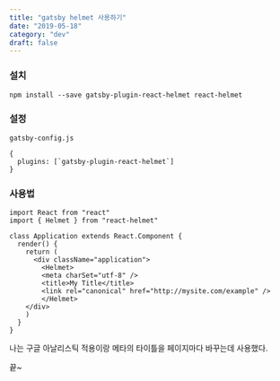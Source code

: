 ```yaml
---
title: "gatsby helmet 사용하기"
date: "2019-05-18"
category: "dev"
draft: false
---
```


### 설치

`npm install --save gatsby-plugin-react-helmet react-helmet`

### 설정

`gatsby-config.js`

```
{
  plugins: [`gatsby-plugin-react-helmet`]
}
```

### 사용법

```
import React from "react"
import { Helmet } from "react-helmet"

class Application extends React.Component {
  render() {
    return (
      <div className="application">
        <Helmet>
        <meta charSet="utf-8" />
        <title>My Title</title>
        <link rel="canonical" href="http://mysite.com/example" />
        </Helmet>
    </div>
    )
  }
}
```

나는 구글 아날리스틱 적용이랑 메타의 타이틀을 페이지마다 바꾸는데 사용했다.

끝~
